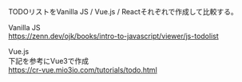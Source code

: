 TODOリストをVanilla JS / Vue.js / Reactそれぞれで作成して比較する。

Vanilla JS  
https://zenn.dev/ojk/books/intro-to-javascript/viewer/js-todolist

Vue.js  
下記を参考にVue3で作成  
https://cr-vue.mio3io.com/tutorials/todo.html